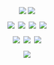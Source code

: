 <p align="center">
    <img src="https://img.shields.io/badge/Visual Studio Code-007ACC?style=flat-square&logo=Visual Studio Code&logoColor=white" />
    <img src="https://img.shields.io/badge/Unity-000000?style=flat-square&logo=Unity&logoColor=white"/>
  </p>

<p align="center">
    <img
      src="https://img.shields.io/badge/C-A8B9CC?style=flat-square&logo=C&logoColor=white"
    />&nbsp;
    <img
      src="https://img.shields.io/badge/Java-007396?style=flat-square&logo=Java&logoColor=white"
    />&nbsp;
    <img
      src="https://img.shields.io/badge/Python-3776AB?style=flat-square&logo=Python&logoColor=white"
    />&nbsp;
    <img
      src="https://img.shields.io/badge/C Sharp-239120?style=flat-square&logo=C Sharp&logoColor=white"
    />
</p>
<p align="center">
    <img
      src="https://img.shields.io/badge/HTML5-E34F26?style=flat-square&logo=HTML5&logoColor=white"
    />&nbsp;
    <img
      src="https://img.shields.io/badge/CSS-1572B6?style=flat-square&logo=css3&logoColor=white"
    />&nbsp;
    <img
      src="https://img.shields.io/badge/JavaScript-e0d055?style=flat-square&logo=JavaScript&logoColor=white"
    />
</p>

<p align="center">
  <img src="https://github-readme-stats.vercel.app/api?username=ICE0208&show_icons=true&theme=highcontrast" />
</p>


